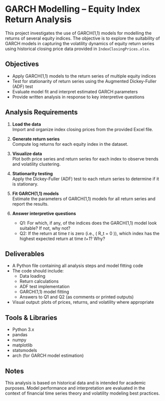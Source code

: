 # GARCH Modelling – Equity Index Return Analysis

This project investigates the use of GARCH(1,1) models for modelling the returns of several equity indices. The objective is to explore the suitability of GARCH models in capturing the volatility dynamics of equity return series using historical closing price data provided in `IndexClosingPrices.xlsx`.

## Objectives

- Apply GARCH(1,1) models to the return series of multiple equity indices
- Test for stationarity of return series using the Augmented Dickey-Fuller (ADF) test
- Evaluate model fit and interpret estimated GARCH parameters
- Provide written analysis in response to key interpretive questions

## Analysis Requirements

1. **Load the data**  
   Import and organize index closing prices from the provided Excel file.

2. **Generate return series**  
   Compute log returns for each equity index in the dataset.

3. **Visualize data**  
   Plot both price series and return series for each index to observe trends and volatility clustering.

4. **Stationarity testing**  
   Apply the Dickey-Fuller (ADF) test to each return series to determine if it is stationary.

5. **Fit GARCH(1,1) models**  
   Estimate the parameters of GARCH(1,1) models for all return series and report the results.

6. **Answer interpretive questions**  
   - Q1: For which, if any, of the indices does the GARCH(1,1) model look suitable? If not, why not?  
   - Q2: If the return at time *t* is zero (i.e., \( R_t = 0 \)), which index has the highest expected return at time *t+1*? Why?

## Deliverables

- A Python file containing all analysis steps and model fitting code
- The code should include:
  - Data loading
  - Return calculations
  - ADF test implementation
  - GARCH(1,1) model fitting
  - Answers to Q1 and Q2 (as comments or printed outputs)
- Visual output: plots of prices, returns, and volatility where appropriate

## Tools & Libraries

- Python 3.x
- pandas
- numpy
- matplotlib
- statsmodels
- arch (for GARCH model estimation)

## Notes

This analysis is based on historical data and is intended for academic purposes. Model performance and interpretation are evaluated in the context of financial time series theory and volatility modeling best practices.
